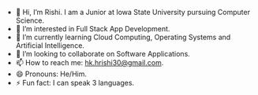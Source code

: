 - 👋 Hi, I’m Rishi. I am a Junior at Iowa State University pursuing Computer Science.
- 👀 I’m interested in Full Stack App Development.
- 🌱 I’m currently learning Cloud Computing, Operating Systems and Artificial Intelligence.
- 💞️ I’m looking to collaborate on Software Applications.
- 📫 How to reach me: hk.hrishi30@gmail.com.
- 😄 Pronouns: He/Him.
- ⚡ Fun fact: I can speak 3 languages.

<!---
rishihk/rishihk is a ✨ special ✨ repository because its `README.md` (this file) appears on your GitHub profile.
You can click the Preview link to take a look at your changes.
--->
